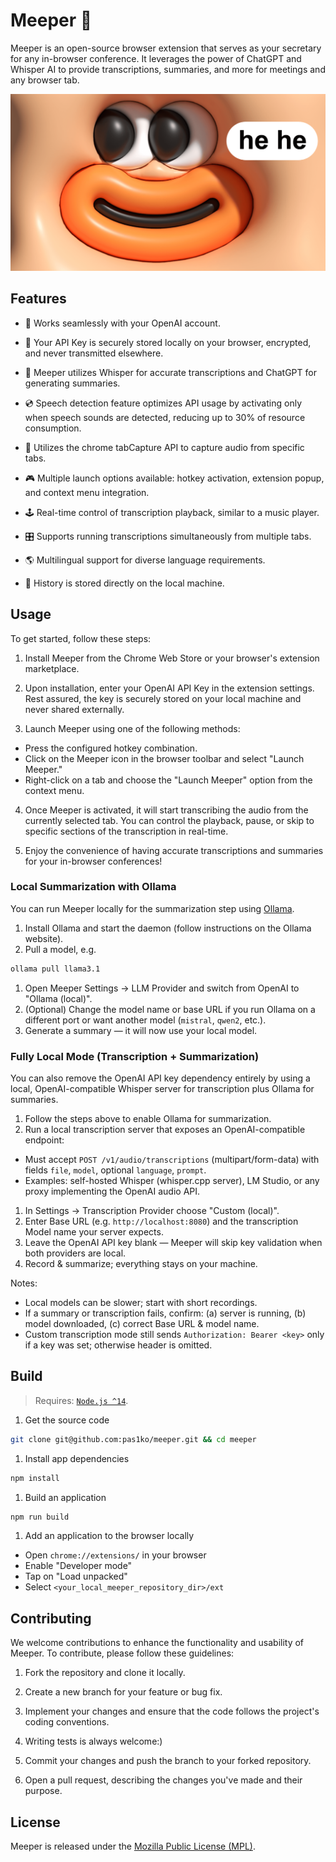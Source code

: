 # Meeper 📝

Meeper is an open-source browser extension that serves as your secretary for any in-browser conference. It leverages the power of ChatGPT and Whisper AI to provide transcriptions, summaries, and more for meetings and any browser tab.

![meeper_hehe](hehe.png)

## Features

- 🫧 Works seamlessly with your OpenAI account.

- 🔐 Your API Key is securely stored locally on your browser, encrypted, and never transmitted elsewhere.

- 🤖 Meeper utilizes Whisper for accurate transcriptions and ChatGPT for generating summaries.

- 💿 Speech detection feature optimizes API usage by activating only when speech sounds are detected, reducing up to 30% of resource consumption.

- 🧩 Utilizes the chrome tabCapture API to capture audio from specific tabs.

- 🎮 Multiple launch options available: hotkey activation, extension popup, and context menu integration.

- 🕹️ Real-time control of transcription playback, similar to a music player.

- 🎛️ Supports running transcriptions simultaneously from multiple tabs.

- 🌎 Multilingual support for diverse language requirements.

- 📠 History is stored directly on the local machine.

## Usage

To get started, follow these steps:

1. Install Meeper from the Chrome Web Store or your browser's extension marketplace.

2. Upon installation, enter your OpenAI API Key in the extension settings. Rest assured, the key is securely stored on your local machine and never shared externally.

3. Launch Meeper using one of the following methods:
  - Press the configured hotkey combination.
  - Click on the Meeper icon in the browser toolbar and select "Launch Meeper."
  - Right-click on a tab and choose the "Launch Meeper" option from the context menu.

4. Once Meeper is activated, it will start transcribing the audio from the currently selected tab. You can control the playback, pause, or skip to specific sections of the transcription in real-time.

5. Enjoy the convenience of having accurate transcriptions and summaries for your in-browser conferences!

### Local Summarization with Ollama

You can run Meeper locally for the summarization step using [Ollama](https://ollama.com/).

1. Install Ollama and start the daemon (follow instructions on the Ollama website).
1. Pull a model, e.g.

  ```bash
  ollama pull llama3.1
  ```

1. Open Meeper Settings → LLM Provider and switch from OpenAI to "Ollama (local)".
1. (Optional) Change the model name or base URL if you run Ollama on a different port or want another model (`mistral`, `qwen2`, etc.).
1. Generate a summary — it will now use your local model.

### Fully Local Mode (Transcription + Summarization)

You can also remove the OpenAI API key dependency entirely by using a local, OpenAI-compatible Whisper server for transcription plus Ollama for summaries.

1. Follow the steps above to enable Ollama for summarization.
1. Run a local transcription server that exposes an OpenAI-compatible endpoint:

  - Must accept `POST /v1/audio/transcriptions` (multipart/form-data) with fields `file`, `model`, optional `language`, `prompt`.
  - Examples: self-hosted Whisper (whisper.cpp server), LM Studio, or any proxy implementing the OpenAI audio API.

1. In Settings → Transcription Provider choose "Custom (local)".
1. Enter Base URL (e.g. `http://localhost:8080`) and the transcription Model name your server expects.
1. Leave the OpenAI API key blank — Meeper will skip key validation when both providers are local.
1. Record & summarize; everything stays on your machine.

Notes:
- Local models can be slower; start with short recordings.
- If a summary or transcription fails, confirm: (a) server is running, (b) model downloaded, (c) correct Base URL & model name.
- Custom transcription mode still sends `Authorization: Bearer <key>` only if a key was set; otherwise header is omitted.

## Build

> Requires: [`Node.js ^14`](https://nodejs.org).

1. Get the source code

```bash
git clone git@github.com:pas1ko/meeper.git && cd meeper
```

1. Install app dependencies

```bash
npm install
```

1. Build an application

```bash
npm run build
```

1. Add an application to the browser locally

  - Open `chrome://extensions/` in your browser
  - Enable "Developer mode"
  - Tap on "Load unpacked"
  - Select `<your_local_meeper_repository_dir>/ext`

## Contributing

We welcome contributions to enhance the functionality and usability of Meeper. To contribute, please follow these guidelines:

1. Fork the repository and clone it locally.

2. Create a new branch for your feature or bug fix.

3. Implement your changes and ensure that the code follows the project's coding conventions.

4. Writing tests is always welcome:)

1. Commit your changes and push the branch to your forked repository.
1. Open a pull request, describing the changes you've made and their purpose.

## License

Meeper is released under the [Mozilla Public License (MPL)](LICENSE).
